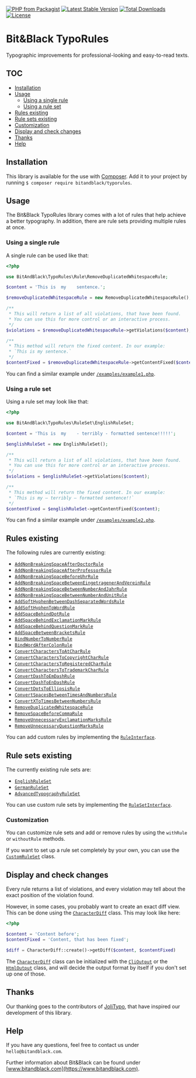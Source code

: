 [![PHP from Packagist](https://img.shields.io/packagist/php-v/bitandblack/typorules)](http://www.php.net)
[![Latest Stable Version](https://poser.pugx.org/bitandblack/typorules/v/stable)](https://packagist.org/packages/bitandblack/typorules)
[![Total Downloads](https://poser.pugx.org/bitandblack/typorules/downloads)](https://packagist.org/packages/bitandblack/typorules)
[![License](https://poser.pugx.org/bitandblack/typorules/license)](https://packagist.org/packages/bitandblack/typorules)

# Bit&Black TypoRules

Typographic improvements for professional-looking and easy-to-read texts.

## TOC

-   [Installation](#installation)
-   [Usage](#usage)
    -   [Using a single rule](#using-a-single-rule)
    -   [Using a rule set](#using-a-rule-set)
-   [Rules existing](#rules-existing)
-   [Rule sets existing](#rule-sets-existing)
-   [Customization](#customization)
-   [Display and check changes](#display-and-check-changes)
-   [Thanks](#thanks)
-   [Help](#help)

## Installation

This library is available for the use with [Composer](https://packagist.org/packages/bitandblack/typorules). Add it to your project by running `$ composer require bitandblack/typorules`.

## Usage

The Bit&Black TypoRules library comes with a lot of rules that help achieve a better typography. In addition, there are rule sets providing multiple rules at once. 

### Using a single rule

A single rule can be used like that:

```php
<?php

use BitAndBlack\TypoRules\Rule\RemoveDuplicatedWhitespaceRule;

$content = 'This is  my    sentence.';

$removeDuplicatedWhitespaceRule = new RemoveDuplicatedWhitespaceRule();

/**
 * This will return a list of all violations, that have been found. 
 * You can use this for more control or an interactive process.
 */
$violations = $removeDuplicatedWhitespaceRule->getViolations($content);

/**
 * This method will return the fixed content. In our example:
 * `This is my sentence.`
 */
$contentFixed = $removeDuplicatedWhitespaceRule->getContentFixed($content);
```

You can find a similar example under [`/examples/example1.php`](./examples/example1.php).

### Using a rule set

Using a rule set may look like that:

````php
<?php

use BitAndBlack\TypoRules\RuleSet\EnglishRuleSet;

$content = 'This is  my    - terribly - formatted sentence!!!!!';

$englishRuleSet = new EnglishRuleSet();

/**
 * This will return a list of all violations, that have been found.
 * You can use this for more control or an interactive process.
 */
$violations = $englishRuleSet->getViolations($content);

/**
 * This method will return the fixed content. In our example:
 * `This is my — terribly — formatted sentence!!`
 */
$contentFixed = $englishRuleSet->getContentFixed($content);
````

You can find a similar example under [`/examples/example2.php`](./examples/example2.php).

## Rules existing

The following rules are currently existing:

-   [`AddNonBreakingSpaceAfterDoctorRule`](./src/Rule/AddNonBreakingSpaceAfterDoctorRule.php)
-   [`AddNonBreakingSpaceAfterProfessorRule`](./src/Rule/AddNonBreakingSpaceAfterProfessorRule.php)
-   [`AddNonBreakingSpaceBeforeUhrRule`](./src/Rule/AddNonBreakingSpaceBeforeUhrRule.php)
-   [`AddNonBreakingSpaceBetweenEingetragenerAndVereinRule`](./src/Rule/AddNonBreakingSpaceBetweenEingetragenerAndVereinRule.php)
-   [`AddNonBreakingSpaceBetweenNumberAndJahrRule`](./src/Rule/AddNonBreakingSpaceBetweenNumberAndJahrRule.php)
-   [`AddNonBreakingSpaceBetweenNumberAndUnitRule`](./src/Rule/AddNonBreakingSpaceBetweenNumberAndUnitRule.php)
-   [`AddSoftHyphenBetweenDashSeparatedWordsRule`](./src/Rule/AddSoftHyphenBetweenDashSeparatedWordsRule.php)
-   [`AddSoftHyphenToWordRule`](./src/Rule/AddSoftHyphenToWordRule.php)
-   [`AddSpaceBehindDotRule`](./src/Rule/AddSpaceBehindDotRule.php)
-   [`AddSpaceBehindExclamationMarkRule`](./src/Rule/AddSpaceBehindExclamationMarkRule.php)
-   [`AddSpaceBehindQuestionMarkRule`](./src/Rule/AddSpaceBehindQuestionMarkRule.php)
-   [`AddSpaceBetweenBracketsRule`](./src/Rule/AddSpaceBetweenBracketsRule.php)
-   [`BindNumberToNumberRule`](./src/Rule/BindNumberToNumberRule.php)
-   [`BindWordAfterColonRule`](./src/Rule/BindWordAfterColonRule.php)
-   [`ConvertCharactersToAtCharRule`](./src/Rule/ConvertCharactersToAtCharRule.php)
-   [`ConvertCharactersToCopyrightCharRule`](./src/Rule/ConvertCharactersToCopyrightCharRule.php)
-   [`ConvertCharactersToRegisteredCharRule`](./src/Rule/ConvertCharactersToRegisteredCharRule.php)
-   [`ConvertCharactersToTrademarkCharRule`](./src/Rule/ConvertCharactersToTrademarkCharRule.php)
-   [`ConvertDashToEmDashRule`](./src/Rule/ConvertDashToEmDashRule.php)
-   [`ConvertDashToEnDashRule`](./src/Rule/ConvertDashToEnDashRule.php)
-   [`ConvertDotsToEllipsisRule`](./src/Rule/ConvertDotsToEllipsisRule.php)
-   [`ConvertSpacesBetweenTimesAndNumbersRule`](./src/Rule/ConvertSpacesBetweenTimesAndNumbersRule.php)
-   [`ConvertXToTimesBetweenNumbersRule`](./src/Rule/ConvertXToTimesBetweenNumbersRule.php)
-   [`RemoveDuplicatedWhitespaceRule`](./src/Rule/RemoveDuplicatedWhitespaceRule.php)
-   [`RemoveSpaceBeforeCommaRule`](./src/Rule/RemoveSpaceBeforeCommaRule.php)
-   [`RemoveUnnecessaryExclamationMarksRule`](./src/Rule/RemoveUnnecessaryExclamationMarksRule.php)
-   [`RemoveUnnecessaryQuestionMarksRule`](./src/Rule/RemoveUnnecessaryQuestionMarksRule.php)

You can add custom rules by implementing the [`RuleInterface`](./src/Rule/RuleInterface.php).

## Rule sets existing

The currently existing rule sets are:

-   [`EnglishRuleSet`](./src/RuleSet/EnglishRuleSet.php)
-   [`GermanRuleSet`](./src/RuleSet/GermanRuleSet.php)
-   [`AdvancedTypographyRuleSet`](./src/RuleSet/AdvancedTypographyRuleSet.php)

You can use custom rule sets by implementing the [`RuleSetInterface`](./src/RuleSet/RuleSetInterface.php).

### Customization

You can customize rule sets and add or remove rules by using the `withRule` or `withoutRule` methods.

If you want to set up a rule set completely by your own, you can use the [`CustomRuleSet`](./src/RuleSet/CustomRuleSet.php) class.

## Display and check changes

Every rule returns a list of violations, and every violation may tell about the exact position of the violation found. 

However, in some cases, you probably want to create an exact diff view. This can be done using the [`CharacterDiff`](./src/Diff/CharacterDiff.php) class. This may look like here:

```php
<?php

$content = 'Content before';
$contentFixed = 'Content, that has been fixed';

$diff = CharacterDiff::create()->getDiff($content, $contentFixed)
```

The [`CharacterDiff`](./src/Diff/CharacterDiff.php) class can be initialized with the [`CliOutput`](./src/Diff/Output/CliOutput.php) or the [`HtmlOutput`](./src/Diff/Output/HtmlOutput.php) class, and will decide the output format by itself if you don't set up one of those.

## Thanks

Our thanking goes to the contributors of [JoliTypo](https://github.com/jolicode/JoliTypo), that have inspired our development of this library.

## Help

If you have any questions, feel free to contact us under `hello@bitandblack.com`.

Further information about Bit&Black can be found under [www.bitandblack.com](https://www.bitandblack.com).
